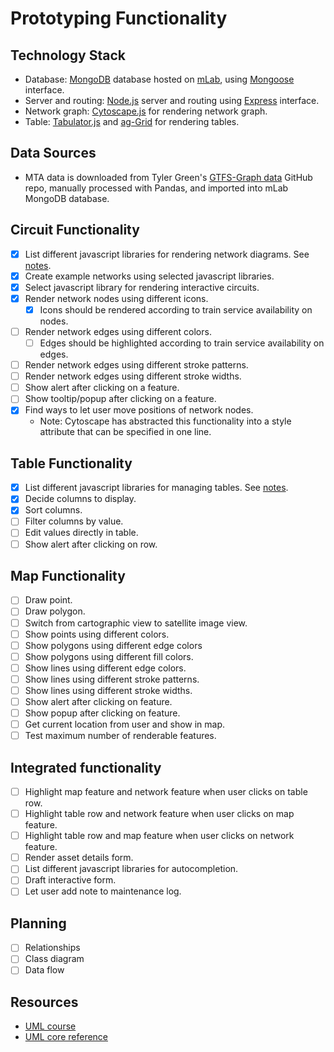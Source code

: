 # Prototyping Functionality

## Technology Stack
- Database: [MongoDB](https://www.mongodb.com/) database hosted on [mLab](https://mlab.com/), using [Mongoose](https://mongoosejs.com/) interface.
- Server and routing: [Node.js](https://nodejs.org/) server and routing using [Express](https://expressjs.com/) interface.
- Network graph: [Cytoscape.js](http://js.cytoscape.org/) for rendering network graph.
- Table: [Tabulator.js](http://tabulator.info/) and [ag-Grid](https://www.ag-grid.com/) for rendering tables.

## Data Sources
- MTA data is downloaded from Tyler Green's [GTFS-Graph data](https://github.com/tyleragreen/gtfs-graph/tree/master/data/mta) GitHub repo, manually processed with Pandas, and imported into mLab MongoDB database.

## Circuit Functionality
- [x] List different javascript libraries for rendering network diagrams. See [notes]((./circuit/README.md)).
- [x] Create example networks using selected javascript libraries.
- [x] Select javascript library for rendering interactive circuits.
- [x] Render network nodes using different icons.
	- [x] Icons should be rendered according to train service availability on nodes. 
- [ ] Render network edges using different colors.
	- [ ] Edges should be highlighted according to train service availability on edges.
- [ ] Render network edges using different stroke patterns.
- [ ] Render network edges using different stroke widths.
- [ ] Show alert after clicking on a feature.
- [ ] Show tooltip/popup after clicking on a feature.
- [x] Find ways to let user move positions of network nodes.
	- Note: Cytoscape has abstracted this functionality into a style attribute that can be specified in one line.

## Table Functionality
- [x] List different javascript libraries for managing tables. See [notes](./table/README.md).
- [x] Decide columns to display.
- [x] Sort columns.
- [ ] Filter columns by value.
- [ ] Edit values directly in table.
- [ ] Show alert after clicking on row.

## Map Functionality
- [ ] Draw point.
- [ ] Draw polygon.
- [ ] Switch from cartographic view to satellite image view.
- [ ] Show points using different colors.
- [ ] Show polygons using different edge colors
- [ ] Show polygons using different fill colors.
- [ ] Show lines using different edge colors.
- [ ] Show lines using different stroke patterns.
- [ ] Show lines using different stroke widths.
- [ ] Show alert after clicking on feature.
- [ ] Show popup after clicking on feature.
- [ ] Get current location from user and show in map.
- [ ] Test maximum number of renderable features.

## Integrated functionality
- [ ] Highlight map feature and network feature when user clicks on table row.
- [ ] Highlight table row and network feature when user clicks on map feature.
- [ ] Highlight table row and map feature when user clicks on network feature.
- [ ] Render asset details form.
- [ ] List different javascript libraries for autocompletion.
- [ ] Draft interactive form.
- [ ] Let user add note to maintenance log.

## Planning
- [ ] Relationships
- [ ] Class diagram
- [ ] Data flow

## Resources
- [UML course](https://courses.edx.org/courses/course-v1:KULeuvenX+UMLx+1T2018/course/)
- [UML core reference](https://www.uml-diagrams.org/uml-core-reference.html)